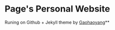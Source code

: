 # Page's Personal Website

Runing on Github + Jekyll theme by [Gaohaoyang](https://github.com/Gaohaoyang/gaohaoyang.github.io)**


